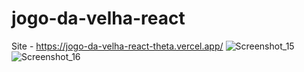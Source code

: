 # jogo-da-velha-react
Site - https://jogo-da-velha-react-theta.vercel.app/
![Screenshot_15](https://user-images.githubusercontent.com/58537948/192556425-4ca36a95-ea06-4c1b-872d-8ad18cbead78.png)
![Screenshot_16](https://user-images.githubusercontent.com/58537948/192556608-0c8fdef6-710a-41fb-85db-5d434afee987.png)
